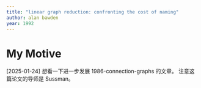 ```yaml
---
title: "linear graph reduction: confronting the cost of naming"
author: alan bawden
year: 1992
---
```


# My Motive

[2025-01-24] 想看一下进一步发展 1986-connection-graphs 的文章。
注意这篇论文的导师是 Sussman。
